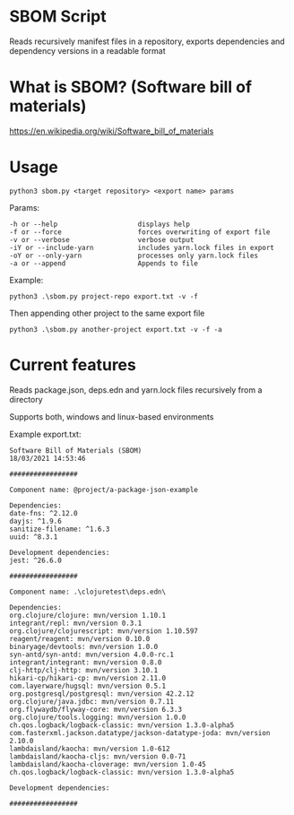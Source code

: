 # SBOM Script
Reads recursively manifest files in a repository, exports dependencies and dependency versions in a readable format

# What is SBOM? (Software bill of materials)
https://en.wikipedia.org/wiki/Software_bill_of_materials

# Usage
```
python3 sbom.py <target repository> <export name> params
```
Params:
```
-h or --help                    displays help
-f or --force                   forces overwriting of export file
-v or --verbose                 verbose output
-iY or --include-yarn           includes yarn.lock files in export
-oY or --only-yarn              processes only yarn.lock files
-a or --append                  Appends to file
```
Example:          
```
python3 .\sbom.py project-repo export.txt -v -f                           
```
Then appending other project to the same export file
```
python3 .\sbom.py another-project export.txt -v -f -a 
```
# Current features
Reads package.json, deps.edn and yarn.lock files recursively from a directory

Supports both, windows and linux-based environments

Example export.txt:
```
Software Bill of Materials (SBOM)
18/03/2021 14:53:46

#################

Component name: @project/a-package-json-example

Dependencies:
date-fns: ^2.12.0
dayjs: ^1.9.6
sanitize-filename: ^1.6.3
uuid: ^8.3.1

Development dependencies:
jest: ^26.6.0

#################

Component name: .\clojuretest\deps.edn\

Dependencies:
org.clojure/clojure: mvn/version 1.10.1
integrant/repl: mvn/version 0.3.1
org.clojure/clojurescript: mvn/version 1.10.597
reagent/reagent: mvn/version 0.10.0
binaryage/devtools: mvn/version 1.0.0
syn-antd/syn-antd: mvn/version 4.0.0-rc.1
integrant/integrant: mvn/version 0.8.0
clj-http/clj-http: mvn/version 3.10.1
hikari-cp/hikari-cp: mvn/version 2.11.0
com.layerware/hugsql: mvn/version 0.5.1
org.postgresql/postgresql: mvn/version 42.2.12
org.clojure/java.jdbc: mvn/version 0.7.11
org.flywaydb/flyway-core: mvn/version 6.3.3
org.clojure/tools.logging: mvn/version 1.0.0
ch.qos.logback/logback-classic: mvn/version 1.3.0-alpha5
com.fasterxml.jackson.datatype/jackson-datatype-joda: mvn/version 2.10.0
lambdaisland/kaocha: mvn/version 1.0-612
lambdaisland/kaocha-cljs: mvn/version 0.0-71
lambdaisland/kaocha-cloverage: mvn/version 1.0-45
ch.qos.logback/logback-classic: mvn/version 1.3.0-alpha5

Development dependencies:

#################
```